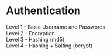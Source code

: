 # Authentication #

Level 1 - Basic Username and Passwords
<br>
Level 2 - Encryption
<br>
Level 3 - Hashing (md5)
<br>
Level 4 - Hashing + Salting (bcrypt)